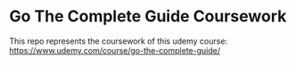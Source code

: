 # Go The Complete Guide Coursework

This repo represents the coursework of this udemy course:
https://www.udemy.com/course/go-the-complete-guide/